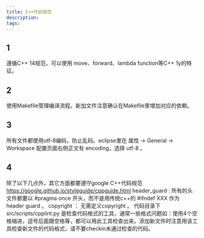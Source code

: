 ```yaml
---
title: C++代码规范
description:
tags:
---
```


## 1
遵循C++ 14规范，可以使用 move、forward、lambda function等C++ 1y的特征。

## 2
使用Makefile管理编译流程。新加文件注意确认在Makefile里增加对应的依赖。

## 3
所有文件都使用utf-8编码，防止乱码。eclipse里在 属性 -> General -> Workspace 配置页面右侧正文有 encoding，选择 utf-8 。

## 4
除了以下几点外，其它方面都要遵守google C++代码规范 https://google.github.io/styleguide/cppguide.html
header_guard : 所有的头文件都要以 #pragma once 开头，而不是用传统c++的 #ifndef XXX 作为 header guard 。
copyright ： 无需定义copyright 。
代码目录下 src/scripts/cpplint.py 是检查代码格式的工具，通常一些格式问题如：使用4个空格缩进，逗号后面跟空格等，都可以用此工具检查出来。添加新文件时注意用该工具检查新文件的代码格式，请不要checkin未通过检查的代码。

